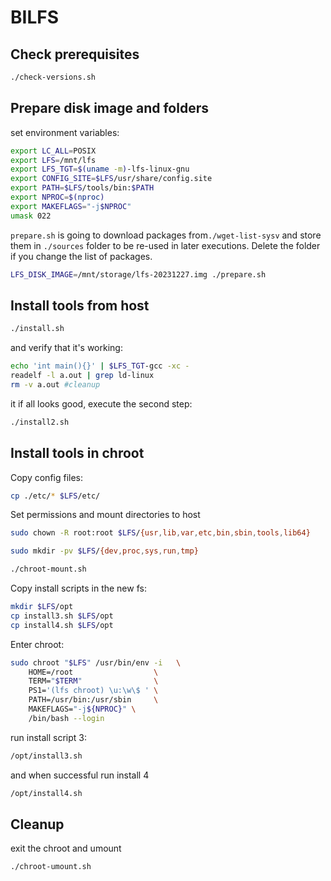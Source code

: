 # BILFS

## Check prerequisites

```sh
./check-versions.sh
```

## Prepare disk image and folders

set environment variables:

```sh
export LC_ALL=POSIX
export LFS=/mnt/lfs
export LFS_TGT=$(uname -m)-lfs-linux-gnu
export CONFIG_SITE=$LFS/usr/share/config.site
export PATH=$LFS/tools/bin:$PATH
export NPROC=$(nproc)
export MAKEFLAGS="-j$NPROC"
umask 022
```


`prepare.sh` is going to download packages from`./wget-list-sysv` and store them in `./sources` folder to be re-used in later executions. 
Delete the folder if you change the list of packages.

```sh
LFS_DISK_IMAGE=/mnt/storage/lfs-20231227.img ./prepare.sh
```

## Install tools from host

```sh
./install.sh
```

and verify that it's working:

```sh
echo 'int main(){}' | $LFS_TGT-gcc -xc -
readelf -l a.out | grep ld-linux
rm -v a.out #cleanup
```

it if all looks good, execute the second step:

```sh
./install2.sh
```

## Install tools in chroot

Copy config files:

```sh
cp ./etc/* $LFS/etc/
```

Set permissions and mount directories to host

```sh
sudo chown -R root:root $LFS/{usr,lib,var,etc,bin,sbin,tools,lib64}

sudo mkdir -pv $LFS/{dev,proc,sys,run,tmp}

./chroot-mount.sh
```


Copy install scripts in the new fs:

```sh
mkdir $LFS/opt
cp install3.sh $LFS/opt
cp install4.sh $LFS/opt
```


Enter chroot:

```sh
sudo chroot "$LFS" /usr/bin/env -i   \
    HOME=/root                  \
    TERM="$TERM"                \
    PS1='(lfs chroot) \u:\w\$ ' \
    PATH=/usr/bin:/usr/sbin     \
    MAKEFLAGS="-j${NPROC}" \
    /bin/bash --login
```

run install script 3:

```sh
/opt/install3.sh
```

and when successful run install 4

```sh
/opt/install4.sh
```

## Cleanup

exit the chroot and umount

```sh
./chroot-umount.sh
```


